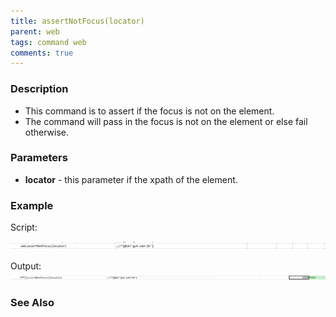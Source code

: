 ```yaml
---
title: assertNotFocus(locator)
parent: web
tags: command web
comments: true
---
```


### Description

- This command is to assert if the focus is not on the element.
- The command will pass in the focus is not on the element or else fail otherwise.

### Parameters

- **locator** - this parameter if the xpath of the element.

### Example

 Script:

![](image/assertNotFocus_01.png)

Output:<br/>
![](image/assertNotFocus_02.png)

### See Also